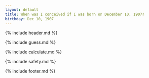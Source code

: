 ```yaml
---
layout: default
title: When was I conceived if I was born on December 10, 1907?
birthday: Dec 10, 1907
---
```


{% include header.md %}

{% include guess.md %}

{% include calculate.md %}

{% include safety.md %}

{% include footer.md %}



